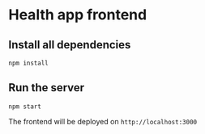 # Health app frontend

## Install all dependencies
```
npm install
```

## Run the server
```
npm start
```
The frontend will be deployed on `http://localhost:3000`